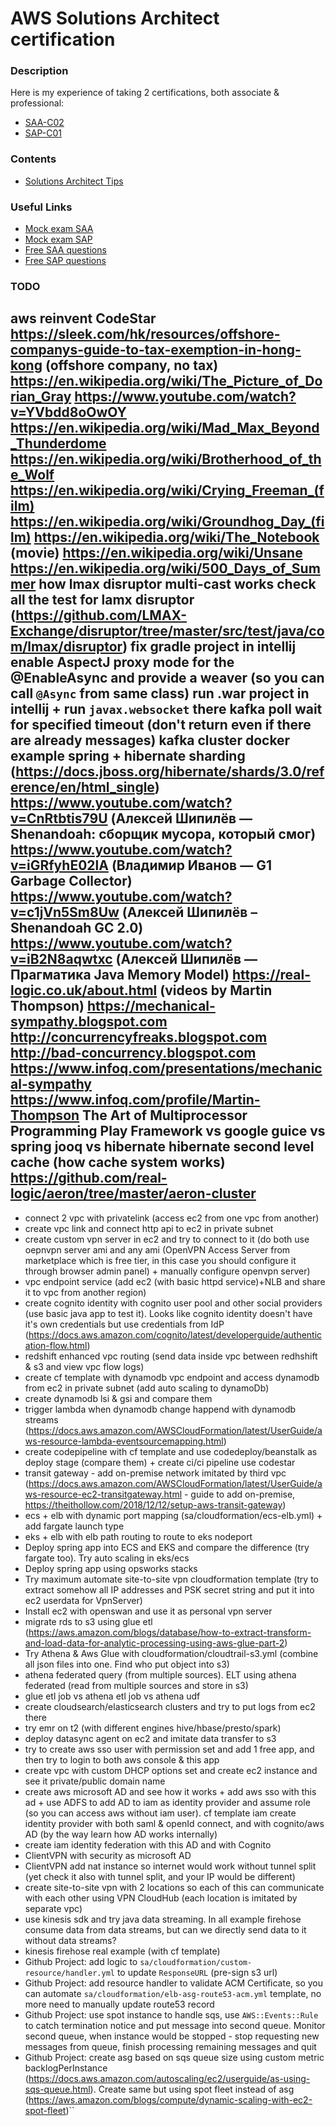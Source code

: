# AWS Solutions Architect certification

### Description
Here is my experience of taking 2 certifications, both associate & professional:
* [SAA-C02](https://aws.amazon.com/certification/certified-solutions-architect-associate)
* [SAP-C01](https://aws.amazon.com/certification/certified-solutions-architect-professional)

### Contents
* [Solutions Architect Tips](https://github.com/dgaydukov/cert-aws/blob/master/sa/files/sa.md)

### Useful Links
* [Mock exam SAA](https://www.whizlabs.com/aws-solutions-architect-associate)
* [Mock exam SAP](https://www.whizlabs.com/aws-solutions-architect-professional)
* [Free SAA questions](https://www.examtopics.com/exams/amazon/aws-certified-solutions-architect-associate-saa-c02)
* [Free SAP questions](https://www.examtopics.com/exams/amazon/aws-certified-solutions-architect-professional)

### TODO
aws reinvent CodeStar
https://sleek.com/hk/resources/offshore-companys-guide-to-tax-exemption-in-hong-kong (offshore company, no tax)
https://en.wikipedia.org/wiki/The_Picture_of_Dorian_Gray
https://www.youtube.com/watch?v=YVbdd8oOwOY
https://en.wikipedia.org/wiki/Mad_Max_Beyond_Thunderdome
https://en.wikipedia.org/wiki/Brotherhood_of_the_Wolf
https://en.wikipedia.org/wiki/Crying_Freeman_(film)
https://en.wikipedia.org/wiki/Groundhog_Day_(film)
https://en.wikipedia.org/wiki/The_Notebook (movie)
https://en.wikipedia.org/wiki/Unsane
https://en.wikipedia.org/wiki/500_Days_of_Summer
how lmax disruptor multi-cast works
check all the test for lamx disruptor (https://github.com/LMAX-Exchange/disruptor/tree/master/src/test/java/com/lmax/disruptor)
fix gradle project in intellij
enable AspectJ proxy mode for the @EnableAsync and provide a weaver (so you can call `@Async` from same class)
run .war project in intellij + run `javax.websocket` there
kafka poll wait for specified timeout (don't return even if there are already messages)
kafka cluster docker example
spring + hibernate sharding (https://docs.jboss.org/hibernate/shards/3.0/reference/en/html_single)
https://www.youtube.com/watch?v=CnRtbtis79U (Алексей Шипилёв — Shenandoah: сборщик мусора, который смог)
https://www.youtube.com/watch?v=iGRfyhE02lA (Владимир Иванов — G1 Garbage Collector)
https://www.youtube.com/watch?v=c1jVn5Sm8Uw (Алексей Шипилёв – Shenandoah GC 2.0)
https://www.youtube.com/watch?v=iB2N8aqwtxc (Алексей Шипилёв — Прагматика Java Memory Model)
https://real-logic.co.uk/about.html (videos by Martin Thompson)
https://mechanical-sympathy.blogspot.com
http://concurrencyfreaks.blogspot.com
http://bad-concurrency.blogspot.com
https://www.infoq.com/presentations/mechanical-sympathy
https://www.infoq.com/profile/Martin-Thompson
The Art of Multiprocessor Programming
Play Framework vs google guice vs spring
jooq vs hibernate
hibernate second level cache (how cache system works)
https://github.com/real-logic/aeron/tree/master/aeron-cluster
-----------------------------------------------------------------------------------------------------------------------
* connect 2 vpc with privatelink (access ec2 from one vpc from another)
* create vpc link and connect http api to ec2 in private subnet
* create custom vpn server in ec2 and try to connect to it (do both use oepnvpn server ami and any ami (OpenVPN Access Server from marketplace which is free tier, in this case you should configure it through browser admin panel) + manually configure openvpn server)
* vpc endpoint service (add ec2 (with basic httpd service)+NLB and share it to vpc from another region)
* create cognito identity with cognito user pool and other social providers (use basic java app to test it). Looks like cognito identity doesn't have it's own credentials but use credentials from IdP (https://docs.aws.amazon.com/cognito/latest/developerguide/authentication-flow.html)
* redshift enhanced vpc routing (send data inside vpc between redhshift & s3 and view vpc flow logs)
* create cf template with dynamodb vpc endpoint and access dynamodb from ec2 in private subnet (add auto scaling to dynamoDb)
* create dynamodb lsi & gsi and compare them
* trigger lambda when dynamodb change happend with dynamodb streams (https://docs.aws.amazon.com/AWSCloudFormation/latest/UserGuide/aws-resource-lambda-eventsourcemapping.html)
* create codepipeline with cf template and use codedeploy/beanstalk as deploy stage (compare them) + create ci/ci pipeline use codestar
* transit gateway - add on-premise network imitated by third vpc (https://docs.aws.amazon.com/AWSCloudFormation/latest/UserGuide/aws-resource-ec2-transitgateway.html - guide to add on-premise, https://theithollow.com/2018/12/12/setup-aws-transit-gateway)
* ecs + elb with dynamic port mapping (sa/cloudformation/ecs-elb.yml) + add fargate launch type
* eks + elb with elb path routing to route to eks nodeport
* Deploy spring app into ECS and EKS and compare the difference (try fargate too). Try auto scaling in eks/ecs
* Deploy spring app using opsworks stacks
* Try maximum automate site-to-site vpn cloudformation template (try to extract somehow all IP addresses and PSK secret string and put it into ec2 userdata for VpnServer)
* Install ec2 with openswan and use it as personal vpn server
* migrate rds to s3 using glue etl (https://aws.amazon.com/blogs/database/how-to-extract-transform-and-load-data-for-analytic-processing-using-aws-glue-part-2)
* Try Athena & Aws Glue with cloudformation/cloudtrail-s3.yml (combine all json files into one. Find who put object into s3)
* athena federated query (from multiple sources). ELT using athena federated (read from multiple sources and store in s3)
* glue etl job vs athena etl job vs athena udf
* create cloudsearch/elasticsearch clusters and try to put logs from ec2 there
* try emr on t2 (with different engines hive/hbase/presto/spark)
* deploy datasync agent on ec2 and imitate data transfer to s3
* try to create aws sso user with permission set and add 1 free app, and then try to login to both aws console & this app
* create vpc with custom DHCP options set and create ec2 instance and see it private/public domain name
* create aws microsoft AD and see how it works + add aws sso with this ad + use ADFS to add AD to iam as identity provider and assume role (so you can access aws without iam user). cf template iam create identity provider with both saml & openId connect, and with cognito/aws AD (by the way learn how AD works internally)
* create iam identity federation with this AD and with Cognito
* ClientVPN with security as microsoft AD
* ClientVPN add nat instance so internet would work without tunnel split (yet check it also with tunnel split, and your IP would be different)
* create site-to-site vpn with 2 locations so each of this can communicate with each other using VPN CloudHub (each location is imitated by separate vpc)
* use kinesis sdk and try java data streaming. In all example firehose consume data from data streams, but can we directly send data to it without data streams?
* kinesis firehose real example (with cf template)
* Github Project: add logic to `sa/cloudformation/custom-resource/handler.yml` to update `ResponseURL` (pre-sign s3 url)
* Github Project: add resource handler to validate ACM Certificate, so you can automate `sa/cloudformation/elb-asg-route53-acm.yml` template, no more need to manually update route53 record
* Github Project: use spot instance to handle sqs, use `AWS::Events::Rule` to catch termination notice and put message into second queue. Monitor second queue, when instance would be stopped - stop requesting new messages from queue, finish processing remaining messages and quit
* Github Project: create asg based on sqs queue size using custom metric backlogPerInstance (https://docs.aws.amazon.com/autoscaling/ec2/userguide/as-using-sqs-queue.html). Create same but using spot fleet instead of asg (https://aws.amazon.com/blogs/compute/dynamic-scaling-with-ec2-spot-fleet)``
